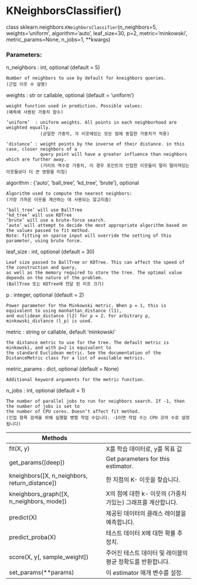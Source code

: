 
# KNeighborsClassifier()

class sklearn.neighbors.`KNeighborsClassifier`(n_neighbors=5, weights=’uniform’, algorithm=’auto’, leaf_size=30, p=2, metric=’minkowski’, metric_params=None, n_jobs=1, **kwargs)

### Parameters:	

n_neighbors : int, optional (default = 5)

    Number of neighbors to use by default for kneighbors queries.
    (근접 이웃 수 설명)

weights : str or callable, optional (default = ‘uniform’)

    weight function used in prediction. Possible values:
    (예측에 사용된 가중치 함수)
    
    ‘uniform’  : uniform weights. All points in each neighborhood are weighted equally.
                 (균일한 가중치, 각 이웃에있는 모든 점에 동일한 가중치가 적용)
                 
    ‘distance’ : weight points by the inverse of their distance. in this case, closer neighbors of a 
                 query point will have a greater influence than neighbors which are further away.
                 (거리의 역수로 가중치, 이 경우 포인트의 인접한 이웃들이 멀리 떨어져있는 이웃들보다 더 큰 영향을 미침)
                 
algorithm  : {‘auto’, ‘ball_tree’, ‘kd_tree’, ‘brute’}, optional

    Algorithm used to compute the nearest neighbors:
    (가장 가까운 이웃을 계산하는 데 사용되는 알고리즘)
    
    ‘ball_tree’ will use BallTree
    ‘kd_tree’ will use KDTree
    ‘brute’ will use a brute-force search.
    ‘auto’ will attempt to decide the most appropriate algorithm based on the values passed to fit method.
    Note: fitting on sparse input will override the setting of this parameter, using brute force.

leaf_size : int, optional (default = 30)

    Leaf size passed to BallTree or KDTree. This can affect the speed of the construction and query, 
    as well as the memory required to store the tree. The optimal value depends on the nature of the problem.
    (BallTree 또는 KDTree에 전달 된 리프 크기)
    
p : integer, optional (default = 2)

    Power parameter for the Minkowski metric. When p = 1, this is equivalent to using manhattan_distance (l1),
    and euclidean_distance (l2) for p = 2. For arbitrary p, minkowski_distance (l_p) is used.

metric : string or callable, default ‘minkowski’

    the distance metric to use for the tree. The default metric is minkowski, and with p=2 is equivalent to 
    the standard Euclidean metric. See the documentation of the DistanceMetric class for a list of available metrics.

metric_params : dict, optional (default = None)

    Additional keyword arguments for the metric function.

n_jobs : int, optional (default = 1)

    The number of parallel jobs to run for neighbors search. If -1, then the number of jobs is set to 
    the number of CPU cores. Doesn’t affect fit method.
    (인접 항목 검색을 위해 실행할 병렬 작업 수입니다. -1이면 작업 수는 CPU 코어 수로 설정됩니다)

| Methods                                       |                                                               |
|-----------------------------------------------|---------------------------------------------------------------|
| fit(X, y)                                     | X를 학습 데이터로, y를 목표 값 |
| get_params([deep])                            | Get parameters for this estimator.                            |
| kneighbors([X, n_neighbors, return_distance]) | 한 지점의 K- 이웃을 찾습니다.                            |
| kneighbors_graph([X, n_neighbors, mode])      | X의 점에 대한 k- 이웃의 (가중치가있는) 그래프를 계산합니다.  |
| predict(X)                                    | 제공된 데이터의 클래스 레이블을 예측합니다.                |
| predict_proba(X)                              | 테스트 데이터 X에 대한 확률 추정치.             |
| score(X, y[, sample_weight])                  | 주어진 테스트 데이터 및 레이블의 평균 정확도를 반환합니다.  |
| set_params(**params)                          | 이 estimator 매개 변수를 설정.                       |
